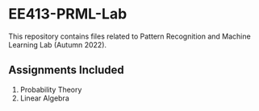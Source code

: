 # EE413-PRML-Lab

This repository contains files related to Pattern Recognition and Machine Learning Lab (Autumn 2022).

## Assignments Included
1. Probability Theory
2. Linear Algebra
